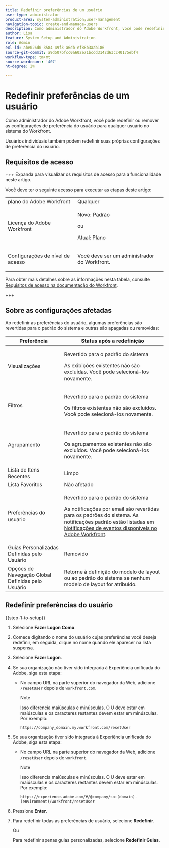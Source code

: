 ```yaml
---
title: Redefinir preferências de um usuário
user-type: administrator
product-area: system-administration;user-management
navigation-topic: create-and-manage-users
description: Como administrador do Adobe Workfront, você pode redefinir ou remover as configurações de preferência do usuário para qualquer usuário no sistema do Workfront. Usuários individuais também podem redefinir suas próprias configurações de preferência do usuário.
author: Lisa
feature: System Setup and Administration
role: Admin
exl-id: abe026d0-3584-49f3-a6db-ef88b3aab186
source-git-commit: a9d507bfcc0a602e71bcdd3142d63cc40175ebf4
workflow-type: tm+mt
source-wordcount: '407'
ht-degree: 2%

---
```


# Redefinir preferências de um usuário

<!-- Audited: 12/2023 -->

Como administrador do Adobe Workfront, você pode redefinir ou remover as configurações de preferência do usuário para qualquer usuário no sistema do Workfront.

Usuários individuais também podem redefinir suas próprias configurações de preferência do usuário.

## Requisitos de acesso

+++ Expanda para visualizar os requisitos de acesso para a funcionalidade neste artigo.

Você deve ter o seguinte acesso para executar as etapas deste artigo:

<table style="table-layout:auto"> 
 <col> 
 <col> 
 <tbody> 
  <tr> 
   <td role="rowheader">plano do Adobe Workfront</td> 
   <td>Qualquer</td> 
  </tr> 
  <tr> 
   <td role="rowheader">Licença do Adobe Workfront</td> 
   <td><p>Novo: Padrão</p>
       <p>ou</p>
       <p>Atual: Plano</p></td>
  </tr> 
  <tr> 
   <td role="rowheader">Configurações de nível de acesso</td> 
   <td> <p>Você deve ser um administrador do Workfront.</p> </td> 
  </tr> 
 </tbody> 
</table>

Para obter mais detalhes sobre as informações nesta tabela, consulte [Requisitos de acesso na documentação do Workfront](/help/quicksilver/administration-and-setup/add-users/access-levels-and-object-permissions/access-level-requirements-in-documentation.md).

+++

## Sobre as configurações afetadas

Ao redefinir as preferências do usuário, algumas preferências são revertidas para o padrão do sistema e outras são apagadas ou removidas:

<table style="table-layout:auto"> 
 <col> 
 <col> 
 <thead> 
  <tr> 
   <th><strong>Preferência</strong> </th> 
   <th><strong>Status após a redefinição</strong> </th> 
  </tr> 
 </thead> 
 <tbody> 
  <tr> 
   <td>Visualizações</td> 
   <td> <p> Revertido para o padrão do sistema</p> <p>As exibições existentes não são excluídas. Você pode selecioná-los novamente.</p> </td> 
  </tr> 
  <tr> 
   <td>Filtros</td> 
   <td> <p>Revertido para o padrão do sistema</p> <p>Os filtros existentes não são excluídos. Você pode selecioná-los novamente.</p> </td> 
  </tr> 
  <tr> 
   <td>Agrupamento</td> 
   <td> <p>Revertido para o padrão do sistema</p> <p>Os agrupamentos existentes não são excluídos. Você pode selecioná-los novamente.</p> </td> 
  </tr> 
  <tr> 
   <td>Lista de Itens Recentes</td> 
   <td>Limpo</td> 
  </tr> 
  <tr> 
   <td>Lista Favoritos</td> 
   <td>Não afetado</td> 
  </tr> 
  <tr> 
   <td>Preferências do usuário</td> 
   <td> <p>Revertido para o padrão do sistema</p> <p>As notificações por email são revertidas para os padrões do sistema. As notificações padrão estão listadas em <a href="/help/quicksilver/administration-and-setup/manage-workfront/emails/event-notifications-available-in-wf.md">Notificações de eventos disponíveis no Adobe Workfront</a>.</p> </td> 
  </tr> 
  <tr> 
   <td>Guias Personalizadas Definidas pelo Usuário</td> 
   <td>Removido</td> 
  </tr> 
  <tr> 
   <td>Opções de Navegação Global Definidas pelo Usuário</td> 
   <td>Retorne à definição do modelo de layout ou ao padrão do sistema se nenhum modelo de layout for atribuído.</td> 
  </tr> 
 </tbody> 
</table>

## Redefinir preferências do usuário

{{step-1-to-setup}}

1. Selecione **Fazer Logon Como**.
1. Comece digitando o nome do usuário cujas preferências você deseja redefinir, em seguida, clique no nome quando ele aparecer na lista suspensa.
1. Selecione **Fazer Logon**.
1. Se sua organização não tiver sido integrada à Experiência unificada do Adobe, siga esta etapa:

   * No campo URL na parte superior do navegador da Web, adicione `/resetUser` depois de `workfront.com`.

     >[!NOTE]
     >
     >Isso diferencia maiúsculas e minúsculas. O U deve estar em maiúsculas e os caracteres restantes devem estar em minúsculas. Por exemplo:
     >
     >`https://company_domain.my.workfront.com/resetUser`

1. Se sua organização tiver sido integrada à Experiência unificada do Adobe, siga esta etapa:

   * No campo URL na parte superior do navegador da Web, adicione `/resetUser` depois de `workfront`.

     >[!NOTE]
     >
     >Isso diferencia maiúsculas e minúsculas. O U deve estar em maiúsculas e os caracteres restantes devem estar em minúsculas. Por exemplo:
     >
     >`https://experience.adobe.com/#/@company/so:(domain)-(environment)/workfront/resetUser`

1. Pressione **Enter**.
1. Para redefinir todas as preferências de usuário, selecione **Redefinir**.

   Ou

   Para redefinir apenas guias personalizadas, selecione **Redefinir Guias**.
